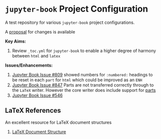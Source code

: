 # `jupyter-book` Project Configuration

A test repository for various `jupyter-book` project configurations.

A [proposal](proposal.md) for changes is available

**Key Aims:**
1. Review `_toc.yml` for `jupyter-book` to enable a higher degree of harmony
   between `html` and `latex`

**Issues/Enhancements:**
1. [Jupyter Book Issue #809](https://github.com/executablebooks/jupyter-book/issues/809) showed
   numbers for `:numbered:` headings to be reset in each `part` for `html` which
   could be improved as an `ENH`
2. [Jupyter Book Issue #847](https://github.com/executablebooks/jupyter-book/issues/847) Parts are
   not transferred correctly through to the `LaTeX` writer. However the core writer
   does include support for [parts](https://github.com/sphinx-doc/sphinx/blob/9d48cb9798a1f2eea8a800689dde6648e260916f/sphinx/writers/latex.py#L394)
3. [Jupyter Book Issue #546](https://github.com/executablebooks/jupyter-book/issues/546)

## LaTeX References

An excellent resource for LaTeX document structures

1. [LaTeX Document Structure](https://en.wikibooks.org/wiki/LaTeX/Document_Structure)
